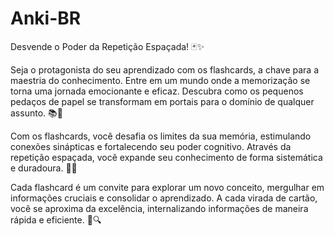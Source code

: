 # Anki-BR

Desvende o Poder da Repetição Espaçada! 🃏✨

Seja o protagonista do seu aprendizado com os flashcards, a chave para a maestria do conhecimento. Entre em um mundo onde a memorização se torna uma jornada emocionante e eficaz. Descubra como os pequenos pedaços de papel se transformam em portais para o domínio de qualquer assunto. 📚🔑

Com os flashcards, você desafia os limites da sua memória, estimulando conexões sinápticas e fortalecendo seu poder cognitivo. Através da repetição espaçada, você expande seu conhecimento de forma sistemática e duradoura. 🧠💪

Cada flashcard é um convite para explorar um novo conceito, mergulhar em informações cruciais e consolidar o aprendizado. A cada virada de cartão, você se aproxima da excelência, internalizando informações de maneira rápida e eficiente. 🔄🔍
